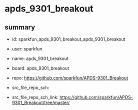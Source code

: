 # apds_9301_breakout
 
## summary 
* id: sparkfun_apds_9301_breakout_apds_9301_breakout
* user: sparkfun
* name: apds_9301_breakout
* board: apds_9301_breakout
* repo: https://github.com/sparkfun/APDS-9301_Breakout



* src_file_repo_sch: 
* src_file_repo_sch_link: https://github.com/sparkfun/APDS-9301_Breakout/tree/master/




